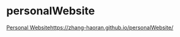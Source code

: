 # personalWebsite
[Personal Website](https://zhang-haoran.github.io/personalWebsite/)https://zhang-haoran.github.io/personalWebsite/
